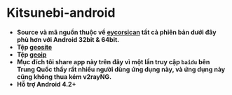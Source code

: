 

# Kitsunebi-android
* **Source và mã nguồn thuộc về [eycorsican](https://github.com/eycorsican) tất cả phiên bản dưới đây phù hơn với Android 32bit & 64bit.**
* **Tệp [geosite](https://github.com/v2ray/domain-list-community)**
* **Tệp [geoip](https://github.com/v2ray/geoip)**
* **Mục đích tôi share app này trên đây vì một lần truy cập `baidu` bên Trung Quốc thấy rất nhiều người dùng ứng dụng này, và ứng dụng này cũng không thua kém v2rayNG.**
* **Hỗ trợ Android 4.2+**
